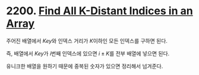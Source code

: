 # 2200. [Find All K-Distant Indices in an Array](./2200.cpp)

주어진 배열에서 $Key$와 인덱스 거리가 $K$이하인 모든 인덱스를 구하면 된다.

즉, 배열에서 $Key$가 $i$번째 인덱스에 있으면 $i\pm{K}$를 전부 배열에 넣으면 된다.

유니크한 배열을 원하기 때문에 중복된 숫자가 있으면 정리해서 넘겨준다.
